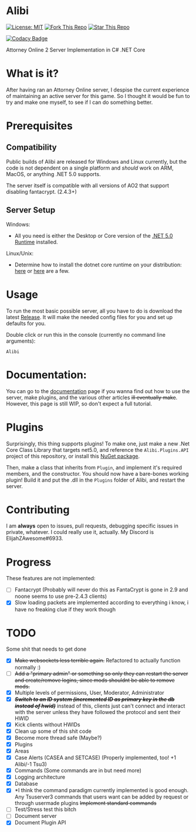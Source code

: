 # Alibi
[![License: MIT](https://img.shields.io/github/license/ElijahZAwesome/Alibi)](https://github.com/ElijahZAwesome/Alibi/blob/main/LICENSE) [![Fork This Repo](https://img.shields.io/github/forks/ElijahZAwesome/Alibi)](https://github.com/ElijahZAwesome/Alibi/blob/main/LICENSE) [![Star This Repo](https://img.shields.io/github/stars/ElijahZAwesome/Alibi)](https://github.com/ElijahZAwesome/Alibi/blob/main/LICENSE)

[![Codacy Badge](https://app.codacy.com/project/badge/Grade/1913dc611b664376a11c84c4e1c2861a)](https://www.codacy.com/gh/ElijahZAwesome/Alibi/dashboard?utm_source=github.com&amp;utm_medium=referral&amp;utm_content=ElijahZAwesome/Alibi&amp;utm_campaign=Badge_Grade)

Attorney Online 2 Server Implementation in C# .NET Core
 
# What is it?
After having ran an Attorney Online server, I despise the current experience of maintaining an active server
for this game. So I thought it would be fun to try and make one myself, to see if I can do something better.

# Prerequisites
## Compatibility

Public builds of Alibi are released for Windows and Linux currently, but the code is not dependent on a single platform and *should* work on ARM, MacOS, or anything .NET 5.0 supports.

The server itself is compatible with all versions of AO2 that support disabling fantacrypt. (2.4.3+)

## Server Setup
Windows:

 - All you need is either the Desktop or Core version of the [.NET 5.0 Runtime](https://dotnet.microsoft.com/download/dotnet/5.0) installed.

Linux/Unix:
 
 - Determine how to install the dotnet core runtime on your distribution:
 [here](https://docs.microsoft.com/en-us/dotnet/core/install/linux) or [here](https://wiki.archlinux.org/index.php/.NET_Core#Installation) are a few.

# Usage
To run the most basic possible server, all you have to do is download the latest 
[Release](https://github.com/ElijahZAwesome/Alibi/releases/).
It will make the needed config files for you and set up defaults for you.

Double click or run this in the console (currently no command line arguments):

```
Alibi
```

# Documentation:
You can go to the [documentation](https://elijahzawesome.github.io/Alibi) page if you wanna find out how to use the server, make plugins, and the various other articles ~~ill eventually make~~. However, this page is still WIP, so don't expect a full tutorial.

# Plugins

Surprisingly, this thing supports plugins! To make one, just make a new .Net Core 
Class Library that targets net5.0, and reference the `Alibi.Plugins.API` 
project of this repository, or install this 
[NuGet package](https://www.nuget.org/packages/Alibi.Plugins.API/).

Then, make a class that inherits from `Plugin`, and implement it's required members, and the constructor.
You should now have a bare-bones working plugin! Build it and put the .dll in the `Plugins`
folder of Alibi, and restart the server.

# Contributing
I am **always** open to issues, pull requests, debugging specific issues in private, whatever. I could really use it, actually. My Discord is ElijahZAwesome#6933.

# Progress
These features are not implemented:

- [ ] Fantacrypt (Probably will never do this as FantaCrypt is gone in 2.9 and noone seems to use pre-2.4.3 clients)
- [X] Slow loading packets are implemented according to everything i know, i have no freaking clue if they work though

# TODO
Some shit that needs to get done

- [X]  ~~Make websockets less terrible again.~~ Refactored to actually function normally :)
- [ ]  ~~Add a "primary admin" or something so only they can restart the server and create/remove logins, since mods shouldnt be able to remove mods.~~
- [X]  Multiple levels of permissions, User, Moderator, Administrator
- [X]  ~~***Switch to an ID system (incremented ID as primary key in the db instead of hwid)***~~ instead of this, clients just can't connect and interact with the server unless they have followed the protocol and sent their HWID
- [X]  Kick clients without HWIDs
- [X]  Clean up some of this shit code
- [X]  Become more thread safe (Maybe?)
- [X]  Plugins
- [X]  Areas
- [X]  Case Alerts (CASEA and SETCASE) (Properly implemented, too! +1 Alibi/-1 Tsu3)
- [X]  Commands (Some commands are in but need more)
- [X]  Logging architecture
- [X]  Database
- [X] *I think the command paradigm currently implemented is good enough. Any Tsuserver3 commands that users want can be added by request or through usermade plugins  ~~Implement standard commands~~
- [ ]  Test/Stress test this bitch
- [ ]  Document server
- [X]  Document Plugin API